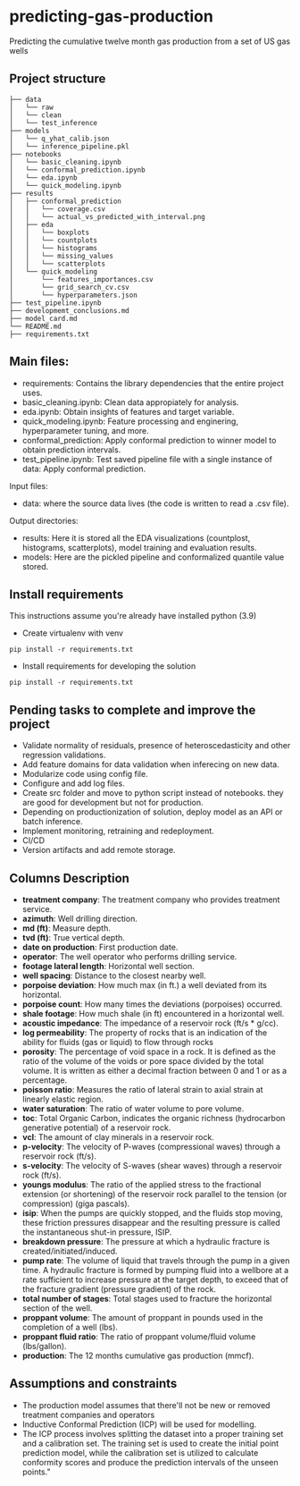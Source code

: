# predicting-gas-production
Predicting the cumulative twelve month gas production from a set of US gas wells

## Project structure

```
├── data
│   └── raw
│   └── clean
│   └── test_inference
├── models
│   └── q_yhat_calib.json
│   └── inference_pipeline.pkl
├── notebooks
│   └── basic_cleaning.ipynb
│   └── conformal_prediction.ipynb
│   └── eda.ipynb
│   └── quick_modeling.ipynb
├── results
│   ├── conformal_prediction
│   │   └── coverage.csv
│   │   └── actual_vs_predicted_with_interval.png
│   ├── eda
│   │   └── boxplots
│   │   └── countplots
│   │   └── histograms
│   │   └── missing_values
│   │   └── scatterplots
│   └── quick_modeling
│       └── features_importances.csv
│       └── grid_search_cv.csv
│       └── hyperparameters.json
├── test_pipeline.ipynb
├── developmemt_conclusions.md
├── model_card.md
└── README.md
├── requirements.txt
```
## Main files:
- requirements: Contains the library dependencies that the entire project uses.
- basic_cleaning.ipynb: Clean data appropiately for analysis.
- eda.ipynb: Obtain insights of features and target variable.
- quick_modeling.ipynb: Feature processing and enginering, hyperparameter tuning, and more.
- conformal_prediction: Apply conformal prediction to winner model to obtain prediction intervals.
- test_pipeline.ipynb: Test saved pipeline file with a single instance of data: Apply conformal prediction.

Input files:
- data: where the source data lives (the code is written to read a .csv file).

Output directories:
- results: Here it is stored all the EDA visualizations (countplost, histograms, scatterplots), model training and evaluation results.
- models: Here are the pickled pipeline and conformalized quantile value stored.

## Install requirements
This instructions assume you're already have installed python (3.9)
- Create virtualenv with venv
```
pip install -r requirements.txt
```
- Install requirements for developing the solution
```
pip install -r requirements.txt
```

## Pending tasks to complete and improve the project
- Validate normality of residuals, presence of heteroscedasticity and other regression validations.
- Add feature domains for data validation when inferecing on new data.
- Modularize code using config file.
- Configure and add log files.
- Create src folder and move to python script instead of notebooks. they are good for development but not for production.
- Depending on productionization of solution, deploy model as an API or batch inference.
- Implement monitoring, retraining and redeployment.
- CI/CD
- Version artifacts and add remote storage.

## Columns Description
- **treatment company**: The treatment company who provides treatment service.
- **azimuth**: Well drilling direction.
- **md (ft)**: Measure depth.
- **tvd (ft)**: True vertical depth.
- **date on production**: First production date.
- **operator**: The well operator who performs drilling service.
- **footage lateral length**: Horizontal well section.
- **well spacing**: Distance to the closest nearby well.
- **porpoise deviation**: How much max (in ft.) a well deviated from its horizontal.
- **porpoise count**: How many times the deviations (porpoises) occurred.
- **shale footage**: How much shale (in ft) encountered in a horizontal well.
- **acoustic impedance**: The impedance of a reservoir rock (ft/s * g/cc).
- **log permeability**: The property of rocks that is an indication of the ability for fluids (gas or liquid) to flow through rocks
- **porosity**: The percentage of void space in a rock. It is defined as the ratio of the volume of the voids or pore space divided by the total volume. It is written as either a decimal fraction between 0 and 1 or as a percentage.
- **poisson ratio**: Measures the ratio of lateral strain to axial strain at linearly elastic region.
- **water saturation**: The ratio of water volume to pore volume.
- **toc**: Total Organic Carbon, indicates the organic richness (hydrocarbon generative potential) of a reservoir rock.
- **vcl**: The amount of clay minerals in a reservoir rock.
- **p-velocity**: The velocity of P-waves (compressional waves) through a reservoir rock (ft/s).
- **s-velocity**: The velocity of S-waves (shear waves) through a reservoir rock (ft/s).
- **youngs modulus**: The ratio of the applied stress to the fractional extension (or shortening) of the reservoir rock parallel to the tension (or compression) (giga pascals).
- **isip**: When the pumps are quickly stopped, and the fluids stop moving, these friction pressures disappear and the resulting pressure is called the instantaneous shut-in pressure, ISIP.
- **breakdown pressure**: The pressure at which a hydraulic fracture is created/initiated/induced.
- **pump rate**: The volume of liquid that travels through the pump in a given time. A hydraulic fracture is formed by pumping fluid into a wellbore at a rate sufficient to increase pressure at the target depth, to exceed that of the fracture gradient (pressure gradient) of the rock.
- **total number of stages**: Total stages used to fracture the horizontal section of the well.
- **proppant volume**: The amount of proppant in pounds used in the completion of a well (lbs).
- **proppant fluid ratio**: The ratio of proppant volume/fluid volume (lbs/gallon).
- **production**: The 12 months cumulative gas production (mmcf).

## Assumptions and constraints
- The production model assumes that there'll not be new or removed treatment companies and operators
- Inductive Conformal Prediction (ICP) will be used for modelling.
- The ICP process involves splitting the dataset into a proper training set and a calibration set. The training set is used to create the initial point prediction model, while the calibration set is utilized to calculate conformity scores and produce the prediction intervals of the unseen points."

